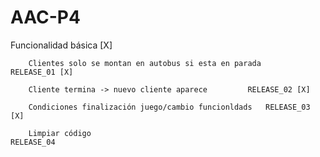 # AAC-P4

Funcionalidad básica	[X]	

		Clientes solo se montan en autobus si esta en parada     RELEASE_01 [X]
		
		Cliente termina -> nuevo cliente aparece		 RELEASE_02 [X]
	
		Condiciones finalización juego/cambio funcionldads	 RELEASE_03 [X]
		
		Limpiar código                                           RELEASE_04
